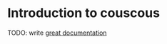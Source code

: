 # Introduction to couscous

TODO: write [great documentation](http://jacobian.org/writing/what-to-write/)
